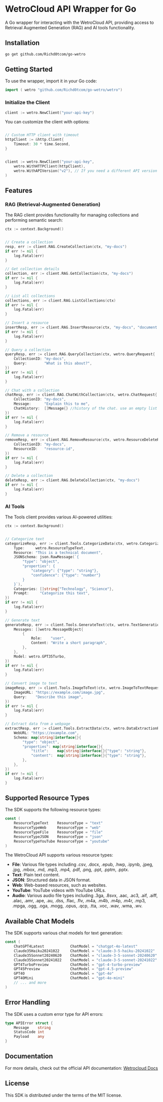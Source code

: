 # WetroCloud API Wrapper for Go

A Go wrapper for interacting with the WetroCloud API, providing access to Retrieval Augmented Generation (RAG) and AI tools functionality.

## Installation

```bash
go get github.com/Richd0tcom/go-wetro
```

## Getting Started

To use the wrapper, import it in your Go code:

```go
import ( wetro "github.com/Richd0tcom/go-wetro/wetro")
```

### Initialize the Client

```go
client := wetro.NewClient("your-api-key")
```

You can customize the client with options:

```go

// Custom HTTP client with timeout
httpClient := &http.Client{
    Timeout: 30 * time.Second,
}


client := wetro.NewClient("your-api-key", 
    wetro.WithHTTPClient(httpClient),
    wetro.WithAPIVersion("v2"), // If you need a different API version
)
```

## Features

### RAG (Retrieval-Augmented Generation)

The RAG client provides functionality for managing collections and performing semantic search:

```go
ctx := context.Background()


// Create a collection
resp, err := client.RAG.CreateCollection(ctx, "my-docs")
if err != nil {
    log.Fatal(err)
}

// Get collection details
collection, err := client.RAG.GetCollection(ctx, "my-docs")
if err != nil {
    log.Fatal(err)
}

// List all collections
collections, err := client.RAG.ListCollections(ctx)
if err != nil {
    log.Fatal(err)
}

// Insert a resource
insertResp, err := client.RAG.InsertResource(ctx, "my-docs", "document text", wetro.ResourceTypeText)
if err != nil {
    log.Fatal(err)
}

// Query a collection
queryResp, err := client.RAG.QueryCollection(ctx, wetro.QueryRequest{
    CollectionID: "my-docs",
    Query:        "What is this about?",
})
if err != nil {
    log.Fatal(err)
}

// Chat with a collection
chatResp, err := client.RAG.ChatWithCollection(ctx, wetro.ChatRequest{
    CollectionID: "my-docs",
    Message:      "Explain this to me",
    ChatHistory:  []Message{} //history of the chat. use an empty list if this is the beginning of the chat
})
if err != nil {
    log.Fatal(err)
}

// Remove a resource
removeResp, err := client.RAG.RemoveResource(ctx, wetro.ResourceDeleteRequest{
    CollectionID: "my-docs",
    ResourceID:   "resource-id",
})
if err != nil {
    log.Fatal(err)
}

// Delete a collection
deleteResp, err := client.RAG.DeleteCollection(ctx, "my-docs")
if err != nil {
    log.Fatal(err)
}
```

### AI Tools

The Tools client provides various AI-powered utilities:

```go
ctx := context.Background()


// Categorize text
categorizeResp, err := client.Tools.CategorizeData(ctx, wetro.CategorizeRequest{
    Type:     wetro.ResourceTypeText,
    Resource: "This is a technical document",
    JSONSchema: json.RawMessage(`{
        "type": "object",
        "properties": {
            "category": {"type": "string"},
            "confidence": {"type": "number"}
        }
    }`),
    Categories: []string{"Technology", "Science"},
    Prompt:     "Categorize this text",
})
if err != nil {
    log.Fatal(err)
}

// Generate text
generateResp, err := client.Tools.GenerateText(ctx, wetro.TextGenerationRequest{
    Messages: []wetro.MessageObject{
        {
            Role:    "user",
            Content: "Write a short paragraph",
        },
    },
    Model: wetro.GPT35Turbo,
})
if err != nil {
    log.Fatal(err)
}

// Convert image to text
imageResp, err := client.Tools.ImageToText(ctx, wetro.ImageToTextRequest{
    ImageURL: "https://example.com/image.jpg",
    Query:    "Describe this image",
})
if err != nil {
    log.Fatal(err)
}

// Extract data from a webpage
extractResp, err := client.Tools.ExtractData(ctx, wetro.DataExtractionRequest{
    WebURL: "https://example.com",
    Schema: map[string]interface{}{
        "type": "object",
        "properties": map[string]interface{}{
            "title":    map[string]interface{}{"type": "string"},
            "content":  map[string]interface{}{"type": "string"},
        },
    },
})
if err != nil {
    log.Fatal(err)
}
```

## Supported Resource Types

The SDK supports the following resource types:

```go
const (
    ResourceTypeText    ResourceType = "text"
    ResourceTypeWeb     ResourceType = "web"
    ResourceTypeFile    ResourceType = "file"
    ResourceTypeJSON    ResourceType = "json"
    ResourceTypeYouTube ResourceType = "youtube"
)
```
The WetroCloud API supports various resource types:

- **File**: Various file types including .csv, .docx, .epub, .hwp, .ipynb, .jpeg, .jpg, .mbox, .md, .mp3, .mp4, .pdf, .png, .ppt, .pptm, .pptx.
- **Text**: Plain text content.
- **JSON**: Structured data in JSON format.
- **Web**: Web-based resources, such as websites.
- **YouTube**: YouTube videos with YouTube URLs.
- **Audio**: Various audio file types including .3ga, .8svx, .aac, .ac3, .aif, .aiff, .alac, .amr, .ape, .au, .dss, .flac, .flv, .m4a, .m4b, .m4p, .m4r, .mp3, .mpga, .ogg, .oga, .mogg, .opus, .qcp, .tta, .voc, .wav, .wma, .wv.

## Available Chat Models

The SDK supports various chat models for text generation:

```go
const (
    ChatGPT4Latest            ChatModel = "chatgpt-4o-latest"
    Claude35Haiku20241022     ChatModel = "claude-3-5-haiku-20241022"
    Claude35Sonnet20240620    ChatModel = "claude-3-5-sonnet-20240620"
    Claude35Sonnet20241022    ChatModel = "claude-3-5-sonnet-20241022"
    GPT4TurboPreview          ChatModel = "gpt-4-turbo-preview"
    GPT45Preview              ChatModel = "gpt-4.5-preview"
    GPT4O                     ChatModel = "gpt-4o"
    GPT4OMini                 ChatModel = "gpt-4o-mini"
    // ... and more
)
```

## Error Handling

The SDK uses a custom error type for API errors:

```go
type APIError struct {
    Message    string
    StatusCode int 
    Payload    any
}
```

## Documentation
For more details, check out the official API documentation: [Wetrocloud Docs](https://docs.wetrocloud.com/introduction)

## License

This SDK is distributed under the terms of the MIT license.